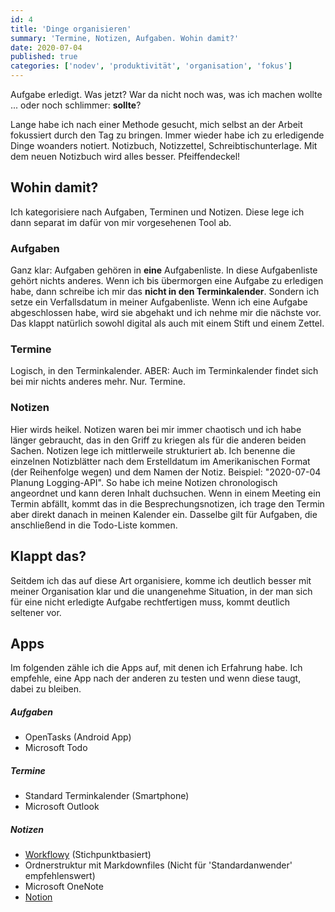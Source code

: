 ```yaml
---
id: 4
title: 'Dinge organisieren'
summary: 'Termine, Notizen, Aufgaben. Wohin damit?'
date: 2020-07-04
published: true
categories: ['nodev', 'produktivität', 'organisation', 'fokus']
---
```


Aufgabe erledigt. Was jetzt? War da nicht noch was, was ich machen wollte ... oder noch schlimmer: **sollte**?

Lange habe ich nach einer Methode gesucht, mich selbst an der Arbeit fokussiert durch den Tag zu bringen. Immer wieder habe ich zu erledigende Dinge woanders notiert. Notizbuch, Notizzettel, Schreibtischunterlage. Mit dem neuen Notizbuch wird alles besser. Pfeiffendeckel!

## Wohin damit?

Ich kategorisiere nach Aufgaben, Terminen und Notizen. Diese lege ich dann separat im dafür von mir vorgesehenen Tool ab.

### Aufgaben

Ganz klar: Aufgaben gehören in **eine** Aufgabenliste. In diese Aufgabenliste gehört nichts anderes. Wenn ich bis übermorgen eine Aufgabe zu erledigen habe, dann schreibe ich mir das **nicht in den Terminkalender**. Sondern ich setze ein Verfallsdatum in meiner Aufgabenliste. Wenn ich eine Aufgabe abgeschlossen habe, wird sie abgehakt und ich nehme mir die nächste vor. Das klappt natürlich sowohl digital als auch mit einem Stift und einem Zettel.

### Termine

Logisch, in den Terminkalender. ABER: Auch im Terminkalender findet sich bei mir nichts anderes mehr. Nur. Termine.

### Notizen

Hier wirds heikel. Notizen waren bei mir immer chaotisch und ich habe länger gebraucht, das in den Griff zu kriegen als für die anderen beiden Sachen. Notizen lege ich mittlerweile strukturiert ab. Ich benenne die einzelnen Notizblätter nach dem Erstelldatum im Amerikanischen Format (der Reihenfolge wegen) und dem Namen der Notiz. Beispiel: "2020-07-04 Planung Logging-API". So habe ich meine Notizen chronologisch angeordnet und kann deren Inhalt duchsuchen. Wenn in einem Meeting ein Termin abfällt, kommt das in die Besprechungsnotizen, ich trage den Termin aber direkt danach in meinen Kalender ein. Dasselbe gilt für Aufgaben, die anschließend in die Todo-Liste kommen.

## Klappt das?

Seitdem ich das auf diese Art organisiere, komme ich deutlich besser mit meiner Organisation klar und die unangenehme Situation, in der man sich für eine nicht erledigte Aufgabe rechtfertigen muss, kommt deutlich seltener vor.

## Apps

Im folgenden zähle ich die Apps auf, mit denen ich Erfahrung habe. Ich empfehle, eine App nach der anderen zu testen und wenn diese taugt, dabei zu bleiben.

##### Aufgaben

- OpenTasks (Android App)
- Microsoft Todo

##### Termine

- Standard Terminkalender (Smartphone)
- Microsoft Outlook

##### Notizen

- [Workflowy](https://workflowy.com/) (Stichpunktbasiert)
- Ordnerstruktur mit Markdownfiles (Nicht für 'Standardanwender' empfehlenswert)
- Microsoft OneNote
- [Notion](https://notion.so/)
